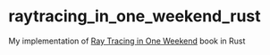 # raytracing_in_one_weekend_rust
My implementation of [Ray Tracing in One Weekend](https://raytracing.github.io/books/RayTracingInOneWeekend.html) book in Rust
